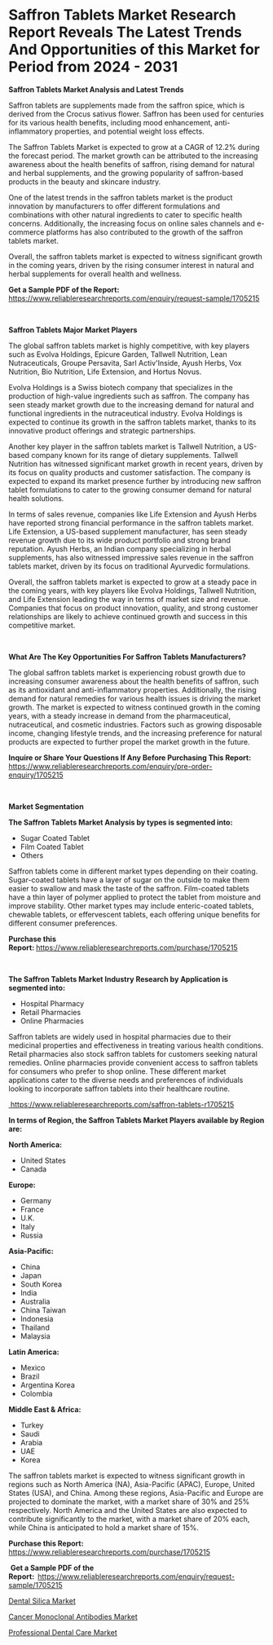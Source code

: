 <p><h1>Saffron Tablets Market Research Report Reveals The Latest Trends And Opportunities of this Market for Period from 2024 - 2031</h1></p><p><strong>Saffron Tablets Market Analysis and Latest Trends</strong></p>
<p><p>Saffron tablets are supplements made from the saffron spice, which is derived from the Crocus sativus flower. Saffron has been used for centuries for its various health benefits, including mood enhancement, anti-inflammatory properties, and potential weight loss effects.</p><p>The Saffron Tablets Market is expected to grow at a CAGR of 12.2% during the forecast period. The market growth can be attributed to the increasing awareness about the health benefits of saffron, rising demand for natural and herbal supplements, and the growing popularity of saffron-based products in the beauty and skincare industry.</p><p>One of the latest trends in the saffron tablets market is the product innovation by manufacturers to offer different formulations and combinations with other natural ingredients to cater to specific health concerns. Additionally, the increasing focus on online sales channels and e-commerce platforms has also contributed to the growth of the saffron tablets market.</p><p>Overall, the saffron tablets market is expected to witness significant growth in the coming years, driven by the rising consumer interest in natural and herbal supplements for overall health and wellness.</p></p>
<p><strong>Get a Sample PDF of the Report:&nbsp;</strong> <a href="https://www.reliableresearchreports.com/enquiry/request-sample/1705215">https://www.reliableresearchreports.com/enquiry/request-sample/1705215</a></p>
<p>&nbsp;</p>
<p><strong>Saffron Tablets Major Market Players</strong></p>
<p><p>The global saffron tablets market is highly competitive, with key players such as Evolva Holdings, Epicure Garden, Tallwell Nutrition, Lean Nutraceuticals, Groupe Persavita, Sarl Activ'Inside, Ayush Herbs, Vox Nutrition, Bio Nutrition, Life Extension, and Hortus Novus.</p><p>Evolva Holdings is a Swiss biotech company that specializes in the production of high-value ingredients such as saffron. The company has seen steady market growth due to the increasing demand for natural and functional ingredients in the nutraceutical industry. Evolva Holdings is expected to continue its growth in the saffron tablets market, thanks to its innovative product offerings and strategic partnerships.</p><p>Another key player in the saffron tablets market is Tallwell Nutrition, a US-based company known for its range of dietary supplements. Tallwell Nutrition has witnessed significant market growth in recent years, driven by its focus on quality products and customer satisfaction. The company is expected to expand its market presence further by introducing new saffron tablet formulations to cater to the growing consumer demand for natural health solutions.</p><p>In terms of sales revenue, companies like Life Extension and Ayush Herbs have reported strong financial performance in the saffron tablets market. Life Extension, a US-based supplement manufacturer, has seen steady revenue growth due to its wide product portfolio and strong brand reputation. Ayush Herbs, an Indian company specializing in herbal supplements, has also witnessed impressive sales revenue in the saffron tablets market, driven by its focus on traditional Ayurvedic formulations.</p><p>Overall, the saffron tablets market is expected to grow at a steady pace in the coming years, with key players like Evolva Holdings, Tallwell Nutrition, and Life Extension leading the way in terms of market size and revenue. Companies that focus on product innovation, quality, and strong customer relationships are likely to achieve continued growth and success in this competitive market.</p></p>
<p>&nbsp;</p>
<p><strong>What Are The Key Opportunities For Saffron Tablets Manufacturers?</strong></p>
<p><p>The global saffron tablets market is experiencing robust growth due to increasing consumer awareness about the health benefits of saffron, such as its antioxidant and anti-inflammatory properties. Additionally, the rising demand for natural remedies for various health issues is driving the market growth. The market is expected to witness continued growth in the coming years, with a steady increase in demand from the pharmaceutical, nutraceutical, and cosmetic industries. Factors such as growing disposable income, changing lifestyle trends, and the increasing preference for natural products are expected to further propel the market growth in the future.</p></p>
<p><strong>Inquire or Share Your Questions If Any Before Purchasing This Report:</strong> <a href="https://www.reliableresearchreports.com/enquiry/pre-order-enquiry/1705215">https://www.reliableresearchreports.com/enquiry/pre-order-enquiry/1705215</a></p>
<p>&nbsp;</p>
<p><strong>Market Segmentation</strong></p>
<p><strong>The Saffron Tablets Market Analysis by types is segmented into:</strong></p>
<p><ul><li>Sugar Coated Tablet</li><li>Film Coated Tablet</li><li>Others</li></ul></p>
<p><p>Saffron tablets come in different market types depending on their coating. Sugar-coated tablets have a layer of sugar on the outside to make them easier to swallow and mask the taste of the saffron. Film-coated tablets have a thin layer of polymer applied to protect the tablet from moisture and improve stability. Other market types may include enteric-coated tablets, chewable tablets, or effervescent tablets, each offering unique benefits for different consumer preferences.</p></p>
<p><strong>Purchase this Report:&nbsp;</strong><a href="https://www.reliableresearchreports.com/purchase/1705215">https://www.reliableresearchreports.com/purchase/1705215</a></p>
<p>&nbsp;</p>
<p><strong>The Saffron Tablets Market Industry Research by Application is segmented into:</strong></p>
<p><ul><li>Hospital Pharmacy</li><li>Retail Pharmacies</li><li>Online Pharmacies</li></ul></p>
<p><p>Saffron tablets are widely used in hospital pharmacies due to their medicinal properties and effectiveness in treating various health conditions. Retail pharmacies also stock saffron tablets for customers seeking natural remedies. Online pharmacies provide convenient access to saffron tablets for consumers who prefer to shop online. These different market applications cater to the diverse needs and preferences of individuals looking to incorporate saffron tablets into their healthcare routine.</p></p>
<p><a href="https://www.reliableresearchreports.com/saffron-tablets-r1705215">&nbsp;https://www.reliableresearchreports.com/saffron-tablets-r1705215</a></p>
<p><strong>In terms of Region, the Saffron Tablets Market Players available by Region are:</strong></p>
<p>
    <p> <strong> North America: </strong>
        <ul>
            <li>United States</li>
            <li>Canada</li>
        </ul>
        </p> 
    <p> <strong> Europe: </strong>
        <ul>
            <li>Germany</li>
            <li>France</li>
            <li>U.K.</li>
            <li>Italy</li>
            <li>Russia</li>
        </ul>
        </p> 
    <p> <strong> Asia-Pacific: </strong>
        <ul>
            <li>China</li>
            <li>Japan</li>
            <li>South Korea</li>
            <li>India</li>
            <li>Australia</li>
            <li>China Taiwan</li>
            <li>Indonesia</li>
            <li>Thailand</li>
            <li>Malaysia</li>
        </ul>
        </p> 
    <p> <strong> Latin America: </strong>
        <ul>
            <li>Mexico</li>
            <li>Brazil</li>
            <li>Argentina Korea</li>
            <li>Colombia</li>
        </ul>
        </p> 
    <p> <strong> Middle East & Africa: </strong>
        <ul>
            <li>Turkey</li>
            <li>Saudi</li>
            <li>Arabia</li>
            <li>UAE</li>
            <li>Korea</li>
        </ul>
    </p>
    </p>
<p><p>The saffron tablets market is expected to witness significant growth in regions such as North America (NA), Asia-Pacific (APAC), Europe, United States (USA), and China. Among these regions, Asia-Pacific and Europe are projected to dominate the market, with a market share of 30% and 25% respectively. North America and the United States are also expected to contribute significantly to the market, with a market share of 20% each, while China is anticipated to hold a market share of 15%.</p></p>
<p><strong>Purchase this Report: </strong><a href="https://www.reliableresearchreports.com/purchase/1705215">https://www.reliableresearchreports.com/purchase/1705215</a></p>
<p>&nbsp;<strong>Get a Sample PDF of the Report:&nbsp;&nbsp;</strong><a href="https://www.reliableresearchreports.com/enquiry/request-sample/1705215">https://www.reliableresearchreports.com/enquiry/request-sample/1705215</a></p>
<p><strong></strong></p>
<p><p><a href="https://github.com/gracielawharr/Market-Research-Report-List-1/blob/main/dental-silica-market.md">Dental Silica Market</a></p><p><a href="https://github.com/EunaWiegad2023/Market-Research-Report-List-1/blob/main/cancer-monoclonal-antibodies-market.md">Cancer Monoclonal Antibodies Market</a></p><p><a href="https://github.com/JennyferFeil2023/Market-Research-Report-List-1/blob/main/professional-dental-care-market.md">Professional Dental Care Market</a></p></p>